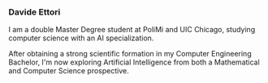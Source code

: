 ### Davide Ettori

I am a double Master Degree student at PoliMi and UIC Chicago, studying computer science with an AI specialization. 

After obtaining a strong scientific formation in my Computer Engineering Bachelor, I'm now exploring Artificial Intelligence from both a Mathematical and Computer Science prospective.
